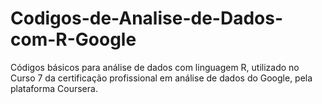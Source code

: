 # Codigos-de-Analise-de-Dados-com-R-Google
 Códigos básicos para análise de dados com linguagem R, utilizado no Curso 7 da certificação profissional em análise de dados do Google, pela plataforma Coursera.
